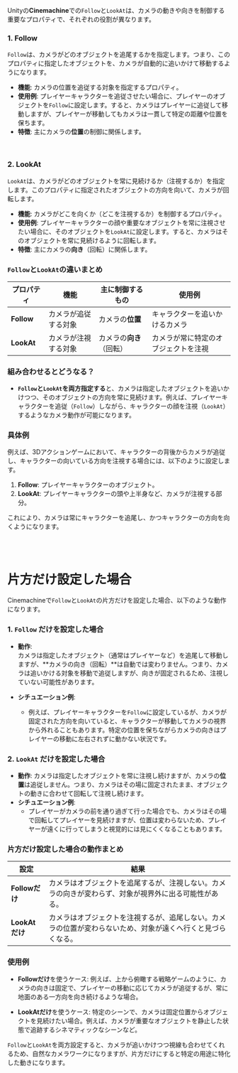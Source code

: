 Unityの**Cinemachine**での`Follow`と`LookAt`は、カメラの動きや向きを制御する重要なプロパティで、それぞれの役割が異なります。

### 1. **Follow**
`Follow`は、カメラがどのオブジェクトを追尾するかを指定します。つまり、このプロパティに指定したオブジェクトを、カメラが自動的に追いかけて移動するようになります。

- **機能**: カメラの位置を追従する対象を指定するプロパティ。
- **使用例**: プレイヤーキャラクターを追従させたい場合に、プレイヤーのオブジェクトを`Follow`に設定します。すると、カメラはプレイヤーに追従して移動しますが、プレイヤーが移動してもカメラは一貫して特定の距離や位置を保ちます。
- **特徴**: 主にカメラの**位置**の制御に関係します。

<br>

### 2. **LookAt**
`LookAt`は、カメラがどのオブジェクトを常に見続けるか（注視するか）を指定します。このプロパティに指定されたオブジェクトの方向を向いて、カメラが回転します。

- **機能**: カメラがどこを向くか（どこを注視するか）を制御するプロパティ。
- **使用例**: プレイヤーキャラクターの顔や重要なオブジェクトを常に注視させたい場合に、そのオブジェクトを`LookAt`に設定します。すると、カメラはそのオブジェクトを常に見続けるように回転します。
- **特徴**: 主にカメラの**向き**（回転）に関係します。

### `Follow`と`LookAt`の違いまとめ

| プロパティ | 機能 | 主に制御するもの | 使用例 |
|------------|------|------------------|--------|
| **Follow** | カメラが追従する対象 | カメラの**位置** | キャラクターを追いかけるカメラ |
| **LookAt** | カメラが注視する対象 | カメラの**向き**（回転） | カメラが常に特定のオブジェクトを注視 |

### 組み合わせるとどうなる？
- **`Follow`と`LookAt`を両方指定する**と、カメラは指定したオブジェクトを追いかけつつ、そのオブジェクトの方向を常に見続けます。例えば、プレイヤーキャラクターを追従（`Follow`）しながら、キャラクターの顔を注視（`LookAt`）するようなカメラ動作が可能になります。

### 具体例
例えば、3Dアクションゲームにおいて、キャラクターの背後からカメラが追従し、キャラクターの向いている方向を注視する場合には、以下のように設定します。

1. **Follow**: プレイヤーキャラクターのオブジェクト。
2. **LookAt**: プレイヤーキャラクターの頭や上半身など、カメラが注視する部分。

これにより、カメラは常にキャラクターを追尾し、かつキャラクターの方向を向くようになります。


<br>

<br>

# 片方だけ設定した場合

Cinemachineで`Follow`と`LookAt`の片方だけを設定した場合、以下のような動作になります。

### 1. **`Follow` だけを設定した場合**
- **動作**:   
カメラは指定したオブジェクト（通常はプレイヤーなど）を追尾して移動しますが、**カメラの向き（回転）**は自動では変わりません。つまり、カメラは追いかける対象を移動で追従しますが、向きが固定されるため、注視していない可能性があります。

- **シチュエーション例**: 
  - 例えば、プレイヤーキャラクターを`Follow`に設定しているが、カメラが固定された方向を向いていると、キャラクターが移動してカメラの視界から外れることもあります。特定の位置を保ちながらカメラの向きはプレイヤーの移動に左右されずに動かない状況です。

### 2. **`LookAt` だけを設定した場合**
- **動作**: カメラは指定したオブジェクトを常に注視し続けますが、カメラの**位置**は追従しません。つまり、カメラはその場に固定されたまま、オブジェクトの動きに合わせて回転して注視し続けます。
- **シチュエーション例**: 
  - プレイヤーがカメラの前を通り過ぎて行った場合でも、カメラはその場で回転してプレイヤーを見続けますが、位置は変わらないため、プレイヤーが遠くに行ってしまうと視覚的には見にくくなることもあります。

### 片方だけ設定した場合の動作まとめ

| 設定 | 結果 |
|------------|----------------|
| **Followだけ** | カメラはオブジェクトを追尾するが、注視しない。カメラの向きが変わらず、対象が視界外に出る可能性がある。 |
| **LookAtだけ** | カメラはオブジェクトを注視するが、追尾しない。カメラの位置が変わらないため、対象が遠くへ行くと見づらくなる。 |

### 使用例
- **Followだけ**を使うケース: 例えば、上から俯瞰する戦略ゲームのように、カメラの向きは固定で、プレイヤーの移動に応じてカメラが追従するが、常に地面のある一方向を向き続けるような場合。
  
- **LookAtだけ**を使うケース: 特定のシーンで、カメラは固定位置からオブジェクトを見続けたい場合。例えば、カメラが重要なオブジェクトを静止した状態で追跡するシネマティックなシーンなど。

`Follow`と`LookAt`を両方設定すると、カメラが追いかけつつ視線も合わせてくれるため、自然なカメラワークになりますが、片方だけにすると特定の用途に特化した動きになります。